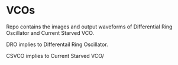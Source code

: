 # VCOs
Repo contains the images and output waveforms of Differential Ring Oscillator and Current Starved VCO.

DRO implies to Differentail Ring Oscillator.

CSVCO implies to Current Starved VCO/
